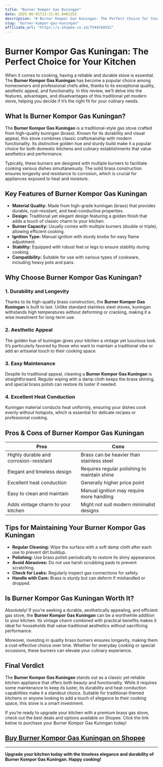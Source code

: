 ```yaml
---
title: "Burner Kompor Gas Kuningan"
date: 2025-06-01T23:31:01.848135Z
description: "# Burner Kompor Gas Kuningan: The Perfect Choice for Your Kitchen..."
slug: "burner-kompor-gas-kuningan"
affiliate_url: "https://s.shopee.co.id/7V44C68VX2"
---
```

# Burner Kompor Gas Kuningan: The Perfect Choice for Your Kitchen

When it comes to cooking, having a reliable and durable stove is essential. The **Burner Kompor Gas Kuningan** has become a popular choice among homeowners and professional chefs alike, thanks to its exceptional quality, aesthetic appeal, and functionality. In this review, we’ll delve into the features, advantages, and disadvantages of this traditional yet modern stove, helping you decide if it’s the right fit for your culinary needs.

## What Is Burner Kompor Gas Kuningan?

The **Burner Kompor Gas Kuningan** is a traditional-style gas stove crafted from high-quality kuningan (brass). Known for its durability and visual appeal, this stove combines classic craftsmanship with modern functionality. Its distinctive golden hue and sturdy build make it a popular choice for both domestic kitchens and culinary establishments that value aesthetics and performance.

Typically, these burners are designed with multiple burners to facilitate cooking various dishes simultaneously. The solid brass construction ensures longevity and resistance to corrosion, which is crucial for appliances exposed to heat and moisture.

## Key Features of Burner Kompor Gas Kuningan

- **Material Quality:** Made from high-grade kuningan (brass) that provides durable, rust-resistant, and heat-conductive properties.
- **Design:** Traditional yet elegant design featuring a golden finish that adds a touch of classic charm to your kitchen.
- **Burner Capacity:** Usually comes with multiple burners (double or triple), allowing efficient cooking.
- **Ignition Type:** Manual ignition with sturdy knobs for easy flame adjustment.
- **Stability:** Equipped with robust feet or legs to ensure stability during cooking.
- **Compatibility:** Suitable for use with various types of cookware, including heavy pots and pans.

## Why Choose Burner Kompor Gas Kuningan?

### 1. Durability and Longevity

Thanks to its high-quality brass construction, the **Burner Kompor Gas Kuningan** is built to last. Unlike standard stainless steel stoves, kuningan withstands high temperatures without deforming or cracking, making it a wise investment for long-term use.

### 2. Aesthetic Appeal

The golden hue of kuningan gives your kitchen a vintage yet luxurious look. It’s particularly favored by those who want to maintain a traditional vibe or add an artisanal touch to their cooking space.

### 3. Easy Maintenance

Despite its traditional appeal, cleaning a **Burner Kompor Gas Kuningan** is straightforward. Regular wiping with a damp cloth keeps the brass shining, and special brass polish can restore its luster if needed.

### 4. Excellent Heat Conduction

Kuningan material conducts heat uniformly, ensuring your dishes cook evenly without hotspots, which is essential for delicate recipes or professional cooking.

## Pros & Cons of Burner Kompor Gas Kuningan

| Pros                                   | Cons                                      |
|----------------------------------------|-------------------------------------------|
| Highly durable and corrosion-resistant | Brass can be heavier than stainless steel |
| Elegant and timeless design           | Requires regular polishing to maintain shine |
| Excellent heat conduction             | Generally higher price point             |
| Easy to clean and maintain            | Manual ignition may require more handling|
| Adds vintage charm to your kitchen    | Might not suit modern minimalist designs |

## Tips for Maintaining Your Burner Kompor Gas Kuningan

- **Regular Cleaning:** Wipe the surface with a soft damp cloth after each use to prevent dirt buildup.
- **Polishing:** Use brass polish periodically to restore its shiny appearance.
- **Avoid Abrasives:** Do not use harsh scrubbing pads to prevent scratching.
- **Check for Leaks:** Regularly inspect gas connections for safety.
- **Handle with Care:** Brass is sturdy but can deform if mishandled or dropped.

## Is Burner Kompor Gas Kuningan Worth It?

Absolutely! If you’re seeking a durable, aesthetically appealing, and efficient gas stove, the **Burner Kompor Gas Kuningan** can be a worthwhile addition to your kitchen. Its vintage charm combined with practical benefits makes it ideal for households that value traditional aesthetics without sacrificing performance.

Moreover, investing in quality brass burners ensures longevity, making them a cost-effective choice over time. Whether for everyday cooking or special occasions, these burners can elevate your culinary experience.

## Final Verdict

The **Burner Kompor Gas Kuningan** stands out as a classic yet reliable kitchen appliance that offers both beauty and functionality. While it requires some maintenance to keep its luster, its durability and heat conduction capabilities make it a standout choice. Suitable for traditional-themed kitchens or anyone looking to add a touch of elegance to their cooking space, this stove is a smart investment.

If you’re ready to upgrade your kitchen with a premium brass gas stove, check out the best deals and options available on Shopee. Click the link below to purchase your Burner Kompor Gas Kuningan today!

## [Buy Burner Kompor Gas Kuningan on Shopee](https://s.shopee.co.id/7V44C68VX2)

---

**Upgrade your kitchen today with the timeless elegance and durability of Burner Kompor Gas Kuningan. Happy cooking!**